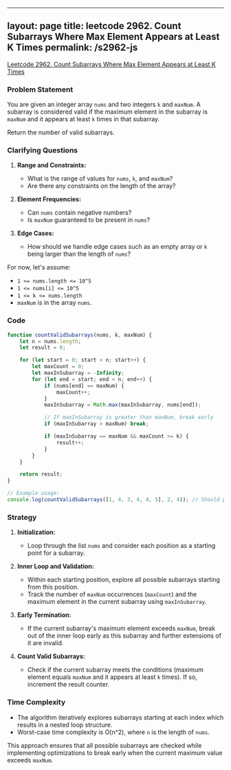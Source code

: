 
---
layout: page
title: leetcode 2962. Count Subarrays Where Max Element Appears at Least K Times
permalink: /s2962-js
---
[Leetcode 2962. Count Subarrays Where Max Element Appears at Least K Times](https://algoadvance.github.io/algoadvance/l2962)
### Problem Statement

You are given an integer array `nums` and two integers `k` and `maxNum`. A subarray is considered valid if the maximum element in the subarray is `maxNum` and it appears at least `k` times in that subarray.

Return the number of valid subarrays.

### Clarifying Questions

1. **Range and Constraints:**
   - What is the range of values for `nums`, `k`, and `maxNum`?
   - Are there any constraints on the length of the array?

2. **Element Frequencies:**
   - Can `nums` contain negative numbers?
   - Is `maxNum` guaranteed to be present in `nums`?

3. **Edge Cases:**
   - How should we handle edge cases such as an empty array or `k` being larger than the length of `nums`?

For now, let's assume:
- `1 <= nums.length <= 10^5`
- `1 <= nums[i] <= 10^5`
- `1 <= k <= nums.length`
- `maxNum` is in the array `nums`.

### Code

```javascript
function countValidSubarrays(nums, k, maxNum) {
    let n = nums.length;
    let result = 0;

    for (let start = 0; start < n; start++) {
        let maxCount = 0;
        let maxInSubarray = -Infinity;
        for (let end = start; end < n; end++) {
            if (nums[end] == maxNum) {
                maxCount++;
            }
            maxInSubarray = Math.max(maxInSubarray, nums[end]);

            // If maxInSubarray is greater than maxNum, break early
            if (maxInSubarray > maxNum) break;

            if (maxInSubarray == maxNum && maxCount >= k) {
                result++;
            }
        }
    }

    return result;
}

// Example usage:
console.log(countValidSubarrays([1, 4, 3, 4, 4, 5], 2, 4)); // Should print the number of valid subarrays
```

### Strategy

1. **Initialization:**
   - Loop through the list `nums` and consider each position as a starting point for a subarray.

2. **Inner Loop and Validation:**
   - Within each starting position, explore all possible subarrays starting from this position.
   - Track the number of `maxNum` occurrences (`maxCount`) and the maximum element in the current subarray using `maxInSubarray`.

3. **Early Termination:**
   - If the current subarray's maximum element exceeds `maxNum`, break out of the inner loop early as this subarray and further extensions of it are invalid.

4. **Count Valid Subarrays:**
   - Check if the current subarray meets the conditions (maximum element equals `maxNum` and it appears at least `k` times). If so, increment the result counter.

### Time Complexity

- The algorithm iteratively explores subarrays starting at each index which results in a nested loop structure.
- Worst-case time complexity is O(n^2), where `n` is the length of `nums`.

This approach ensures that all possible subarrays are checked while implementing optimizations to break early when the current maximum value exceeds `maxNum`.